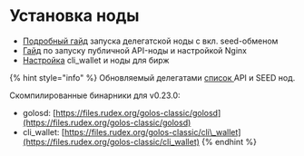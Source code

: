 # Установка ноды

* [Подробный гайд](guide.md) запуска делегатской ноды с вкл. seed-обменом
* [Гайд](guide-api.md) по запуску публичной API-ноды и настройкой Nginx
* [Настройка](guide-exchange.md) cli\_wallet и ноды для бирж

{% hint style="info" %}
Обновляемый делегатами [список ](https://golos.id/nodes)API и SEED нод.

Скомпилированные бинарники для v0.23.0:

* golosd: [https://files.rudex.org/golos-classic/golosd](https://files.rudex.org/golos-classic/golosd)
* cli\_wallet: [https://files.rudex.org/golos-classic/cli\_wallet](https://files.rudex.org/golos-classic/cli_wallet)
{% endhint %}

